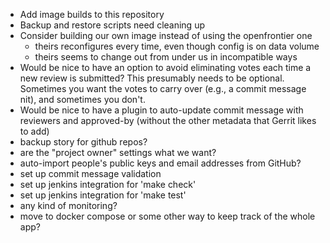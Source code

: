 * Add image builds to this repository
* Backup and restore scripts need cleaning up
* Consider building our own image instead of using the openfrontier one
  - theirs reconfigures every time, even though config is on data volume
  - theirs seems to change out from under us in incompatible ways
* Would be nice to have an option to avoid eliminating votes each time a new
  review is submitted?  This presumably needs to be optional.  Sometimes you
  want the votes to carry over (e.g., a commit message nit), and sometimes you
  don't.
* Would be nice to have a plugin to auto-update commit message with reviewers
  and approved-by (without the other metadata that Gerrit likes to add)
* backup story for github repos?
* are the "project owner" settings what we want?
* auto-import people's public keys and email addresses from GitHub?
* set up commit message validation
* set up jenkins integration for 'make check'
* set up jenkins integration for 'make test'
* any kind of monitoring?
* move to docker compose or some other way to keep track of the whole app?
